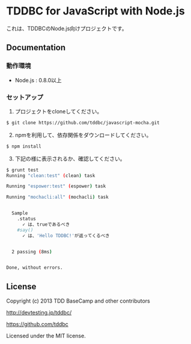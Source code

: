 # TDDBC for JavaScript with Node.js

これは、TDDBCのNode.js向けプロジェクトです。

## Documentation

### 動作環境

* Node.js : 0.8.0以上

### セットアップ

1. プロジェクトをcloneしてください。

```sh
$ git clone https://github.com/tddbc/javascript-mocha.git
```

2. npmを利用して、依存関係をダウンロードしてください。

```sh
$ npm install
```

3. 下記の様に表示されるか、確認してください。

```sh
$ grunt test
Running "clean:test" (clean) task

Running "espower:test" (espower) task

Running "mochacli:all" (mochacli) task


  Sample
    .status
      ✓ は、trueであるべき
    #say()
      ✓ は、'Hello TDDBC!'が返ってくるべき


  2 passing (8ms)


Done, without errors.
```

## License
Copyright (c) 2013 TDD BaseCamp and other contributors

http://devtesting.jp/tddbc/

https://github.com/tddbc

Licensed under the MIT license.
